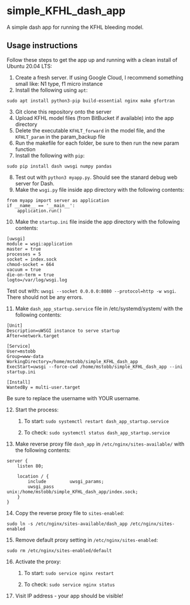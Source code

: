 # simple_KFHL_dash_app
A simple dash app for running the KFHL bleeding model.

## Usage instructions
Follow these steps to get the app up and running with a clean install of Ubuntu 20.04 LTS:

1. Create a fresh server.  If using Google Cloud, I recommend something small like: N1 type, f1 micro instance
2. Install the following using `apt`: 
```
sudo apt install python3-pip build-essential nginx make gfortran
```

3. Git clone this repository onto the server
4. Upload KFHL model files (from BitBucket if available) into the app directory
5. Delete the executable `KFHLT_forward` in the model file, and the `KFHLT_param` in the param_backup file
6. Run the makefile for each folder, be sure to then run the new param function
7. Install the following with `pip`: 
```
sudo pip install dash uwsgi numpy pandas
```
8. Test out with `python3 myapp.py`.  Should see the stanard debug web server for Dash.
9. Make the `wsgi.py` file inside app directory with the following contents:
```
from myapp import server as application
if __name__ == '__main__':
    application.run()
```

10. Make the `startup.ini` file inside the app directory with the following contents:
```
[uwsgi]
module = wsgi:application
master = true
processes = 5
socket = index.sock
chmod-socket = 664
vacuum = true
die-on-term = true
logto=/var/log/wsgi.log
```

Test out with: `uwsgi --socket 0.0.0.0:8080 --protocol=http -w wsgi`.  There should not be any errors.

11. Make `dash_app_startup.service` file in /etc/systemd/system/ with the following contents:
```
[Unit]
Description=uWSGI instance to serve startup
After=network.target

[Service]
User=mstobb
Group=www-data
WorkingDirectory=/home/mstobb/simple_KFHL_dash_app
ExecStart=uwsgi --force-cwd /home/mstobb/simple_KFHL_dash_app --ini startup.ini

[Install]
WantedBy = multi-user.target
```
Be sure to replace the username with YOUR username.

12. Start the process: 

    1. To start: `sudo systemctl restart dash_app_startup.service`

    2. To check: `sudo systemctl status dash_app_startup.service`

13. Make reverse proxy file `dash_app` in `/etc/nginx/sites-available/` with the following contents:
```
server {
    listen 80;

    location / {
        include         uwsgi_params;
        uwsgi_pass      unix:/home/mstobb/simple_KFHL_dash_app/index.sock;
    }
}
```

14. Copy the reverse proxy file to `sites-enabled`: 
```
sudo ln -s /etc/nginx/sites-available/dash_app /etc/nginx/sites-enabled
```

15. Remove default proxy setting in `/etc/nginx/sites-enabled`:
```
sudo rm /etc/nginx/sites-enabled/default
```

16. Activate the proxy:

    1. To start: `sudo service nginx restart`

    2. To check: `sudo service nginx status`

17. Visit IP address - your app should be visible!

